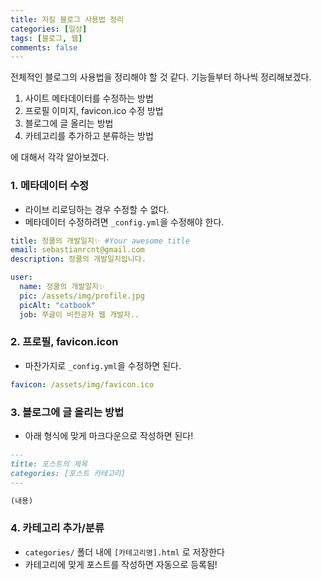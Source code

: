 ```yaml
---
title: 지킬 블로그 사용법 정리
categories: [일상]
tags: [블로그, 웹]
comments: false
---
```


전체적인 블로그의 사용법을 정리해야 할 것 같다. 기능들부터 하나씩 정리해보겠다.

1. 사이트 메타데이터를 수정하는 방법
2. 프로필 이미지, favicon.ico 수정 방법
3. 블로그에 글 올리는 방법
4. 카테고리를 추가하고 분류하는 방법

에 대해서 각각 알아보겠다.

### 1. 메타데이터 수정

- 라이브 리로딩하는 경우 수정할 수 없다.
- 메타데이터 수정하려면 `_config.yml`을 수정해야 한다.

```yml
title: 정쿨의 개발일지✨ #Your awesome title
email: sebastianrcnt@gmail.com
description: 정쿨의 개발일지입니다.

user:
  name: 정쿨의 개발일지✨
  pic: /assets/img/profile.jpg
  picAlt: "catbook"
  job: 쭈글이 비전공자 웹 개발자..
```

### 2. 프로필, favicon.icon

- 마찬가지로 `_config.yml`을 수정하면 된다.

```yml
favicon: /assets/img/favicon.ico
```

### 3. 블로그에 글 올리는 방법

- 아래 형식에 맞게 마크다운으로 작성하면 된다!

```md
---
title: 포스트의 제목
categories: [포스트 카테고리]
---

(내용)
```

### 4. 카테고리 추가/분류

- `categories/` 폴더 내에 `[카테고리명].html` 로 저장한다
- 카테고리에 맞게 포스트를 작성하면 자동으로 등록됨!

